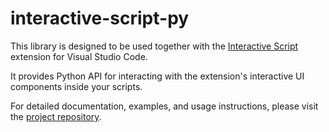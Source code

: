 # interactive-script-py

This library is designed to be used together with the [Interactive Script](https://marketplace.visualstudio.com/items?itemName=andriy-viyatyk.interactive-script) extension for Visual Studio Code.

It provides Python API for interacting with the extension's interactive UI components inside your scripts.

For detailed documentation, examples, and usage instructions, please visit the [project repository](https://github.com/andriy-viyatyk/interactive-script).